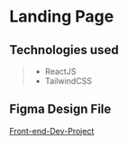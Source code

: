 # Landing Page

## Technologies used
> - ReactJS
> - TailwindCSS

## Figma Design File
[Front-end-Dev-Project](https://www.figma.com/file/7jb6yFxNhUwHDgAUQzzIpN/Front-end-Dev-Project?type=design&node-id=2468-430&mode=design&t=hOrXDW8I1P0hWR0A-0)
